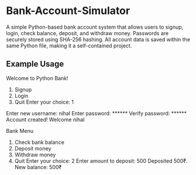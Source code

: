 # Bank-Account-Simulator
A simple Python-based bank account system that allows users to signup, login, check balance, deposit, and withdraw money. Passwords are securely stored using SHA-256 hashing. All account data is saved within the same Python file, making it a self-contained project.
## Example Usage
Welcome to Python Bank!
1. Signup
2. Login
3. Quit
Enter your choice: 1

Enter new username: nihal
Enter password: ******
Verify password: ******
Account created! Welcome nihal

Bank Menu
1. Check bank balance
2. Deposit money
3. Withdraw money
4. Quit
Enter your choice: 2
Enter amount to deposit: 500
Deposited 500₹. New balance: 500₹

